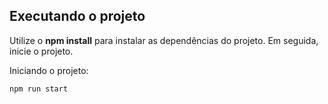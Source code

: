 ## Executando o projeto

Utilize o **npm install** para instalar as dependências do projeto. Em seguida, inicie o projeto.

Iniciando o projeto:

```cl
npm run start
```

